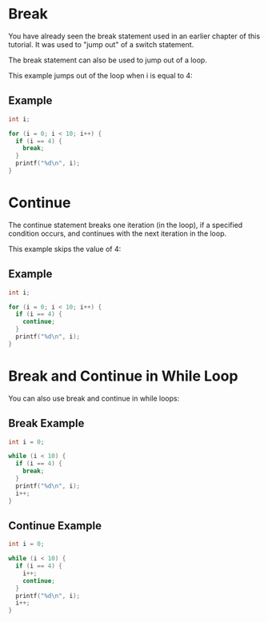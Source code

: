 # Break
You have already seen the break statement used in an earlier chapter of this tutorial. It was used to "jump out" of a switch statement.

The break statement can also be used to jump out of a loop.

This example jumps out of the loop when i is equal to 4:

## Example
```c
int i;

for (i = 0; i < 10; i++) {
  if (i == 4) {
    break;
  }
  printf("%d\n", i);
}
```
# Continue
The continue statement breaks one iteration (in the loop), if a specified condition occurs, and continues with the next iteration in the loop.

This example skips the value of 4:

## Example
```c
int i;

for (i = 0; i < 10; i++) {
  if (i == 4) {
    continue;
  }
  printf("%d\n", i);
}
```
# Break and Continue in While Loop

You can also use break and continue in while loops:

## Break Example
```c
int i = 0;

while (i < 10) {
  if (i == 4) {
    break;
  }
  printf("%d\n", i);
  i++;
}
```
## Continue Example
```c
int i = 0;

while (i < 10) {
  if (i == 4) {
    i++;
    continue;
  }
  printf("%d\n", i);
  i++;
}
```